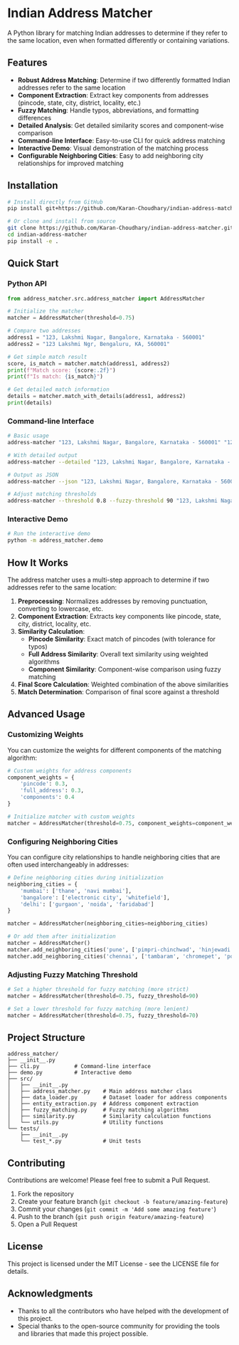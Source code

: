 # Indian Address Matcher

A Python library for matching Indian addresses to determine if they refer to the same location, even when formatted differently or containing variations.

## Features

- **Robust Address Matching**: Determine if two differently formatted Indian addresses refer to the same location
- **Component Extraction**: Extract key components from addresses (pincode, state, city, district, locality, etc.)
- **Fuzzy Matching**: Handle typos, abbreviations, and formatting differences
- **Detailed Analysis**: Get detailed similarity scores and component-wise comparison
- **Command-line Interface**: Easy-to-use CLI for quick address matching
- **Interactive Demo**: Visual demonstration of the matching process
- **Configurable Neighboring Cities**: Easy to add neighboring city relationships for improved matching

## Installation

```bash
# Install directly from GitHub
pip install git+https://github.com/Karan-Choudhary/indian-address-matcher.git

# Or clone and install from source
git clone https://github.com/Karan-Choudhary/indian-address-matcher.git
cd indian-address-matcher
pip install -e .
```

## Quick Start

### Python API

```python
from address_matcher.src.address_matcher import AddressMatcher

# Initialize the matcher
matcher = AddressMatcher(threshold=0.75)

# Compare two addresses
address1 = "123, Lakshmi Nagar, Bangalore, Karnataka - 560001"
address2 = "123 Lakshmi Ngr, Bengaluru, KA, 560001"

# Get simple match result
score, is_match = matcher.match(address1, address2)
print(f"Match score: {score:.2f}")
print(f"Is match: {is_match}")

# Get detailed match information
details = matcher.match_with_details(address1, address2)
print(details)
```

### Command-line Interface

```bash
# Basic usage
address-matcher "123, Lakshmi Nagar, Bangalore, Karnataka - 560001" "123 Lakshmi Ngr, Bengaluru, KA, 560001"

# With detailed output
address-matcher --detailed "123, Lakshmi Nagar, Bangalore, Karnataka - 560001" "123 Lakshmi Ngr, Bengaluru, KA, 560001"

# Output as JSON
address-matcher --json "123, Lakshmi Nagar, Bangalore, Karnataka - 560001" "123 Lakshmi Ngr, Bengaluru, KA, 560001"

# Adjust matching thresholds
address-matcher --threshold 0.8 --fuzzy-threshold 90 "123, Lakshmi Nagar, Bangalore, Karnataka - 560001" "123 Lakshmi Ngr, Bengaluru, KA, 560001"
```

### Interactive Demo

```bash
# Run the interactive demo
python -m address_matcher.demo
```

## How It Works

The address matcher uses a multi-step approach to determine if two addresses refer to the same location:

1. **Preprocessing**: Normalizes addresses by removing punctuation, converting to lowercase, etc.
2. **Component Extraction**: Extracts key components like pincode, state, city, district, locality, etc.
3. **Similarity Calculation**:
   - **Pincode Similarity**: Exact match of pincodes (with tolerance for typos)
   - **Full Address Similarity**: Overall text similarity using weighted algorithms
   - **Component Similarity**: Component-wise comparison using fuzzy matching
4. **Final Score Calculation**: Weighted combination of the above similarities
5. **Match Determination**: Comparison of final score against a threshold

## Advanced Usage

### Customizing Weights

You can customize the weights for different components of the matching algorithm:

```python
# Custom weights for address components
component_weights = {
    'pincode': 0.3,
    'full_address': 0.3,
    'components': 0.4
}

# Initialize matcher with custom weights
matcher = AddressMatcher(threshold=0.75, component_weights=component_weights)
```

### Configuring Neighboring Cities

You can configure city relationships to handle neighboring cities that are often used interchangeably in addresses:

```python
# Define neighboring cities during initialization
neighboring_cities = {
    'mumbai': ['thane', 'navi mumbai'],
    'bangalore': ['electronic city', 'whitefield'],
    'delhi': ['gurgaon', 'noida', 'faridabad']
}

matcher = AddressMatcher(neighboring_cities=neighboring_cities)

# Or add them after initialization
matcher = AddressMatcher()
matcher.add_neighboring_cities('pune', ['pimpri-chinchwad', 'hinjewadi', 'wakad'])
matcher.add_neighboring_cities('chennai', ['tambaram', 'chromepet', 'porur'])
```

### Adjusting Fuzzy Matching Threshold

```python
# Set a higher threshold for fuzzy matching (more strict)
matcher = AddressMatcher(threshold=0.75, fuzzy_threshold=90)

# Set a lower threshold for fuzzy matching (more lenient)
matcher = AddressMatcher(threshold=0.75, fuzzy_threshold=70)
```

## Project Structure

```
address_matcher/
├── __init__.py
├── cli.py           # Command-line interface
├── demo.py          # Interactive demo
├── src/
│   ├── __init__.py
│   ├── address_matcher.py    # Main address matcher class
│   ├── data_loader.py        # Dataset loader for address components
│   ├── entity_extraction.py  # Address component extraction
│   ├── fuzzy_matching.py     # Fuzzy matching algorithms
│   ├── similarity.py         # Similarity calculation functions
│   └── utils.py              # Utility functions
└── tests/
    ├── __init__.py
    └── test_*.py             # Unit tests
```

## Contributing

Contributions are welcome! Please feel free to submit a Pull Request.

1. Fork the repository
2. Create your feature branch (`git checkout -b feature/amazing-feature`)
3. Commit your changes (`git commit -m 'Add some amazing feature'`)
4. Push to the branch (`git push origin feature/amazing-feature`)
5. Open a Pull Request

## License

This project is licensed under the MIT License - see the LICENSE file for details.

## Acknowledgments

- Thanks to all the contributors who have helped with the development of this project.
- Special thanks to the open-source community for providing the tools and libraries that made this project possible. 